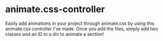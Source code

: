 # animate.css-controller
Easily add animations in your project through animate.css by using this animate.css controller I've made. Once you add the files, simply add two classes and an ID to a div to animate a section! 
